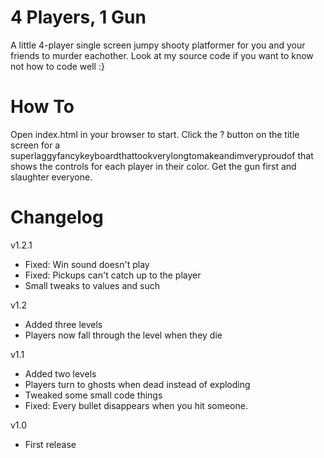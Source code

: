 # 4 Players, 1 Gun #

A little 4-player single screen jumpy shooty platformer for you and your friends to murder eachother.  Look at my source code if you want to know not how to code well  :}

# How To #

Open index.html in your browser to start.  Click the ? button on the title screen for a superlaggyfancykeyboardthattookverylongtomakeandimveryproudof that shows the controls for each player in their color.  Get the gun first and slaughter everyone.

# Changelog #

v1.2.1
  * Fixed: Win sound doesn't play
  * Fixed: Pickups can't catch up to the player
  * Small tweaks to values and such

v1.2
  * Added three levels
  * Players now fall through the level when they die

v1.1
  * Added two levels
  * Players turn to ghosts when dead instead of exploding
  * Tweaked some small code things
  * Fixed: Every bullet disappears when you hit someone.

v1.0
  * First release

